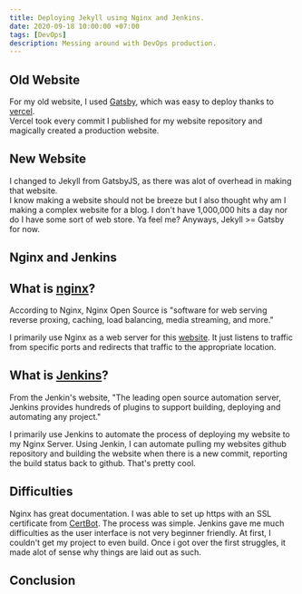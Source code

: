 ```yaml
---
title: Deploying Jekyll using Nginx and Jenkins.
date: 2020-09-18 10:00:00 +07:00
tags: [DevOps]
description: Messing around with DevOps production. 
---
```


Old Website
---------------------
For my old website, I used [Gatsby](https://www.gatsbyjs.com), which was easy to deploy thanks to [vercel](https://vercel.com).  
Vercel took every commit I published for my website repository and magically created a production website.  

New Website
------------------------------------------------------
I changed to Jekyll from GatsbyJS, as there was alot of overhead in making that website.  
I know making a website should not be breeze but I also thought why am I making a complex website for a blog.
I don't have 1,000,000 hits a day nor do I have some sort of web store.
Ya feel me?
Anyways, Jekyll >= Gatsby for now.

Nginx and Jenkins
---------------------------------
What is [nginx](https://www.nginx.com)?  
-------------------------------------
According to Nginx, Nginx Open Source is "software for web serving reverse proxing, caching, load balancing, media streaming, and more." 

I primarily use Nginx as a web server for this [website](https://edwin.computer). It just listens to traffic from specific ports and redirects that traffic to the appropriate location.

What is [Jenkins](https://www.jenkins.com)?
-----------------------------
From the Jenkin's website, "The leading open source automation server, Jenkins provides hundreds of plugins to support building, deploying and automating any project."

I primarily use Jenkins to automate the process of deploying my website to my Nginx Server. Using Jenkin, I can automate pulling my websites github repository and building the website when there is a new commit, reporting the build status back to github. That's pretty cool. 

Difficulties
------------------------------
Nginx has great documentation. I was able to set up https with an SSL certificate from [CertBot](https://certbot.eff.org/). The process was simple. 
Jenkins gave me much difficulties as the user interface is not very beginner friendly. At first, I couldn't get my project to even build. Once i got over the first struggles, it made alot of sense why things are laid out as such.

Conclusion
------------------------------

